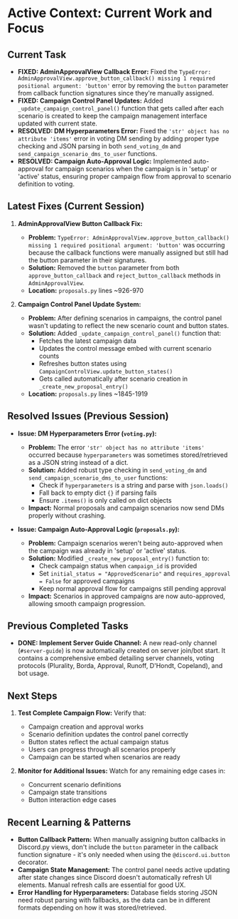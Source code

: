 # Active Context: Current Work and Focus

## Current Task

*   **FIXED: AdminApprovalView Callback Error:** Fixed the `TypeError: AdminApprovalView.approve_button_callback() missing 1 required positional argument: 'button'` error by removing the `button` parameter from callback function signatures since they're manually assigned.
*   **FIXED: Campaign Control Panel Updates:** Added `_update_campaign_control_panel()` function that gets called after each scenario is created to keep the campaign management interface updated with current state.
*   **RESOLVED: DM Hyperparameters Error:** Fixed the `'str' object has no attribute 'items'` error in voting DM sending by adding proper type checking and JSON parsing in both `send_voting_dm` and `send_campaign_scenario_dms_to_user` functions.
*   **RESOLVED: Campaign Auto-Approval Logic:** Implemented auto-approval for campaign scenarios when the campaign is in 'setup' or 'active' status, ensuring proper campaign flow from approval to scenario definition to voting.

## Latest Fixes (Current Session)

1. **AdminApprovalView Button Callback Fix:**
   - **Problem:** `TypeError: AdminApprovalView.approve_button_callback() missing 1 required positional argument: 'button'` was occurring because the callback functions were manually assigned but still had the button parameter in their signatures.
   - **Solution:** Removed the `button` parameter from both `approve_button_callback` and `reject_button_callback` methods in `AdminApprovalView`.
   - **Location:** `proposals.py` lines ~926-970

2. **Campaign Control Panel Update System:**
   - **Problem:** After defining scenarios in campaigns, the control panel wasn't updating to reflect the new scenario count and button states.
   - **Solution:** Added `_update_campaign_control_panel()` function that:
     - Fetches the latest campaign data
     - Updates the control message embed with current scenario counts
     - Refreshes button states using `CampaignControlView.update_button_states()`
     - Gets called automatically after scenario creation in `_create_new_proposal_entry()`
   - **Location:** `proposals.py` lines ~1845-1919

## Resolved Issues (Previous Session)

*   **Issue: DM Hyperparameters Error (`voting.py`):**
    *   **Problem:** The error `'str' object has no attribute 'items'` occurred because `hyperparameters` was sometimes stored/retrieved as a JSON string instead of a dict.
    *   **Solution:** Added robust type checking in `send_voting_dm` and `send_campaign_scenario_dms_to_user` functions:
        *   Check if `hyperparameters` is a string and parse with `json.loads()`
        *   Fall back to empty dict `{}` if parsing fails
        *   Ensure `.items()` is only called on dict objects
    *   **Impact:** Normal proposals and campaign scenarios now send DMs properly without crashing.

*   **Issue: Campaign Auto-Approval Logic (`proposals.py`):**
    *   **Problem:** Campaign scenarios weren't being auto-approved when the campaign was already in 'setup' or 'active' status.
    *   **Solution:** Modified `_create_new_proposal_entry()` function to:
        *   Check campaign status when `campaign_id` is provided
        *   Set `initial_status = "ApprovedScenario"` and `requires_approval = False` for approved campaigns
        *   Keep normal approval flow for campaigns still pending approval
    *   **Impact:** Scenarios in approved campaigns are now auto-approved, allowing smooth campaign progression.

## Previous Completed Tasks

*   **DONE: Implement Server Guide Channel:** A new read-only channel (`#server-guide`) is now automatically created on server join/bot start. It contains a comprehensive embed detailing server channels, voting protocols (Plurality, Borda, Approval, Runoff, D'Hondt, Copeland), and bot usage.

## Next Steps

1. **Test Complete Campaign Flow:** Verify that:
   - Campaign creation and approval works
   - Scenario definition updates the control panel correctly  
   - Button states reflect the actual campaign status
   - Users can progress through all scenarios properly
   - Campaign can be started when scenarios are ready

2. **Monitor for Additional Issues:** Watch for any remaining edge cases in:
   - Concurrent scenario definitions
   - Campaign state transitions
   - Button interaction edge cases

## Recent Learning & Patterns

*   **Button Callback Pattern:** When manually assigning button callbacks in Discord.py views, don't include the `button` parameter in the callback function signature - it's only needed when using the `@discord.ui.button` decorator.
*   **Campaign State Management:** The control panel needs active updating after state changes since Discord doesn't automatically refresh UI elements. Manual refresh calls are essential for good UX.
*   **Error Handling for Hyperparameters:** Database fields storing JSON need robust parsing with fallbacks, as the data can be in different formats depending on how it was stored/retrieved.